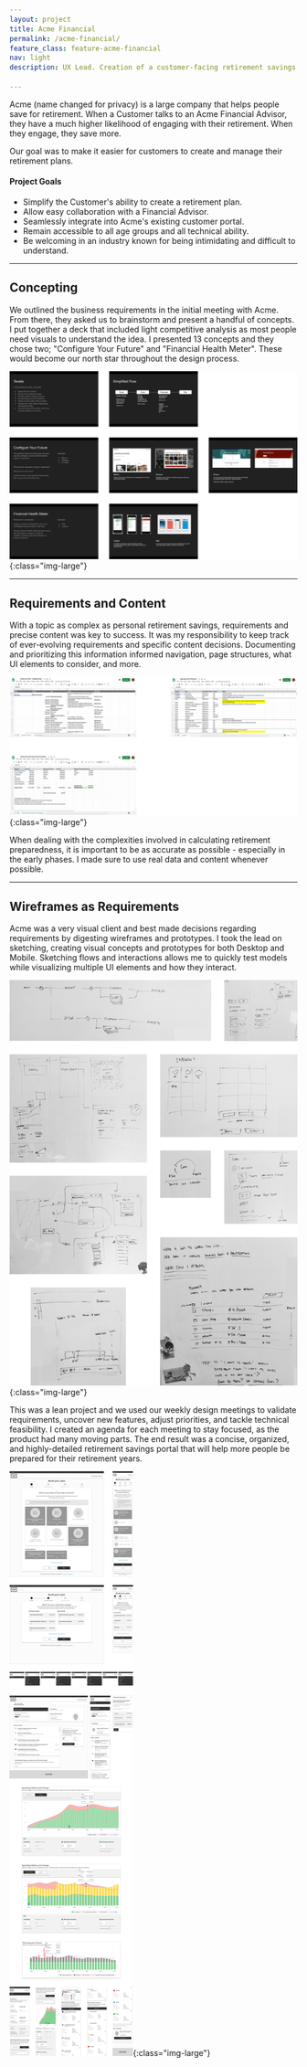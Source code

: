 ```yaml
---
layout: project
title: Acme Financial
permalink: /acme-financial/
feature_class: feature-acme-financial
nav: light
description: UX Lead. Creation of a customer-facing retirement savings management portal.

---
```


Acme (name changed for privacy) is a large company that helps people save for retirement. When a Customer talks to an Acme Financial Advisor, they have a much higher likelihood of engaging with their retirement. When they engage, they save more.

Our goal was to make it easier for customers to create and manage their retirement plans.
#### Project Goals
- Simplify the Customer's ability to create a retirement plan.
- Allow easy collaboration with a Financial Advisor.
- Seamlessly integrate into Acme's existing customer portal.
- Remain accessible to all age groups and all technical ability.
- Be welcoming in an industry known for being intimidating and difficult to understand.

---

## Concepting

We outlined the business requirements in the initial meeting with Acme. From there, they asked us to brainstorm and present a handful of concepts. I put together a deck that included light competitive analysis as most people need visuals to understand the idea. I presented 13 concepts and they chose two; "Configure Your Future" and "Financial Health Meter". These would become our north star throughout the design process.

![Slides from the deck about brainstorming](/assets/images/projects/acme-brainstorming.jpg){:class="img-large"}

---

## Requirements and Content

With a topic as complex as personal retirement savings, requirements and precise content was key to success.
It was my responsibility to keep track of ever-evolving requirements and specific content decisions. Documenting and prioritizing this information informed navigation, page structures, what UI elements to consider, and more.

![Requirements and Content](/assets/images/projects/acme-requirements.jpg){:class="img-large"}

When dealing with the complexities involved in calculating retirement preparedness, it is important to be as accurate as possible - especially in the early phases. I made sure to use real data and content whenever possible.

---

## Wireframes as Requirements

Acme was a very visual client and best made decisions regarding requirements by digesting wireframes and prototypes. I took the lead on sketching, creating visual concepts and prototypes for both Desktop and Mobile. Sketching flows and interactions allows me to quickly test models while visualizing multiple UI elements and how they interact.

![Concept sketching for Acme Financial](/assets/images/projects/acme-sketching.jpg){:class="img-large"}

This was a lean project and we used our weekly design meetings to validate requirements, uncover new features, adjust priorities, and tackle technical feasibility. I created an agenda for each meeting to stay focused, as the product had many moving parts.
The end result was a concise, organized, and highly-detailed retirement savings portal that will help more people be prepared for their retirement years.

![Wireframes](/assets/images/projects/acme-wires.jpg){:class="img-large"}

